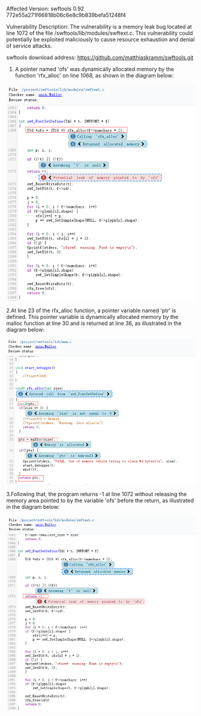 Affected Version:
swftools 0.92 772e55a271f66818b06c6e8c9b839befa51248f4

Vulnerability Description:
The vulnerability is a memory leak bug located at line 1072 of the file /swftools/lib/modules/swftext.c. This vulnerability could potentially be exploited maliciously to cause resource exhaustion and denial of service attacks.

swftools download address:
https://github.com/matthiaskramm/swftools.git

1. A pointer named 'ofs' was dynamically allocated memory by the function 'rfx_alloc' on line 1068, as shown in the diagram below:

![image](https://github.com/LuMingYinDetect/swftools_defects/blob/main/swftools_1.png)

2.At line 23 of the rfx_alloc function, a pointer variable named 'ptr' is defined. This pointer variable is dynamically allocated memory by the malloc function at line 30 and is returned at line 36, as illustrated in the diagram below:

![image](https://github.com/LuMingYinDetect/swftools_defects/blob/main/swftools_2.png)

3.Following that, the program returns -1 at line 1072 without releasing the memory area pointed to by the variable 'ofs' before the return, as illustrated in the diagram below:

![image](https://github.com/LuMingYinDetect/swftools_defects/blob/main/swftools_3.png)
